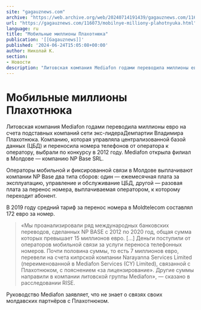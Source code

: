 ```yaml
---
site: "gagauznews.com"
archive: "https://web.archive.org/web/20240714191439/gagauznews.com/116073/mobilnye-milliony-plahotnyuka.html"
url: "https://gagauznews.com/116073/mobilnye-milliony-plahotnyuka.html"
language: ru
title: "Мобильные миллионы Плахотнюка"
publication: '[[Gagauznews]]'
published: '2024-06-24T15:05:08+00:00'
author: Николай К.
section:
- Новости
description: "Литовская компания Mediafon годами переводила миллионы евро на счета подставных компаний сети экс-лидера Демпартии Владимира Плахотнюка. Компанию, которая управляла централизованной базой данных (ЦБД) и переносила номера телефонов от оператора к оператору, выбрали по конкурсу в 2012 году. Mediafon открыла филиал в Молдове — компанию NP Base SRL. Операторы мобильной и фиксированной связи в Молдове выплачивают компании NP Base два типа сборов: один — ежемесячная плата за эксплуатацию, управление и обслуживание ЦБД, другой — разовая плата за перенос номера, выплачиваемая оператором, к которому переходит абонент. В 2019 году средний тариф за перенос номера в Moldtelecom составлял 172 евро за номер. «Мы […]"
---
```


# Мобильные миллионы Плахотнюка

Литовская компания Mediafon годами переводила миллионы евро на счета подставных компаний сети экс-лидераДемпартии Владимира Плахотнюка. Компанию, которая управляла централизованной базой данных (ЦБД) и переносила номера телефонов от оператора к оператору, выбрали по конкурсу в 2012 году. Mediafon открыла филиал в Молдове — компанию NP Base SRL.

Операторы мобильной и фиксированной связи в Молдове выплачивают компании NP Base два типа сборов: один — ежемесячная плата за эксплуатацию, управление и обслуживание ЦБД, другой — разовая плата за перенос номера, выплачиваемая оператором, к которому переходит абонент.

В 2019 году средний тариф за перенос номера в Moldtelecom составлял 172 евро за номер.

> «Мы проанализировали ряд международных банковских переводов, сделанных NP BASE с 2012 по 2020 год, общая сумма которых превышает 15 миллионов евро. […] Деньги поступили от операторов мобильной связи за услуги переноса телефонных номеров. Почти половина суммы, то есть 7 миллионов евро, перевели на счета кипрской компании Narayanna Services Limited (переименованной в Mediafon Services (CY) Limited), связанной с Плахотнюком, с пояснением «за лицензирование». Другие суммы направили в компании литовской группы Mediafon», — сказано в расследовании RISE.

Руководство Mediafon заявляет, что не знает о связях своих молдавских партнёров с Плахотнюком.